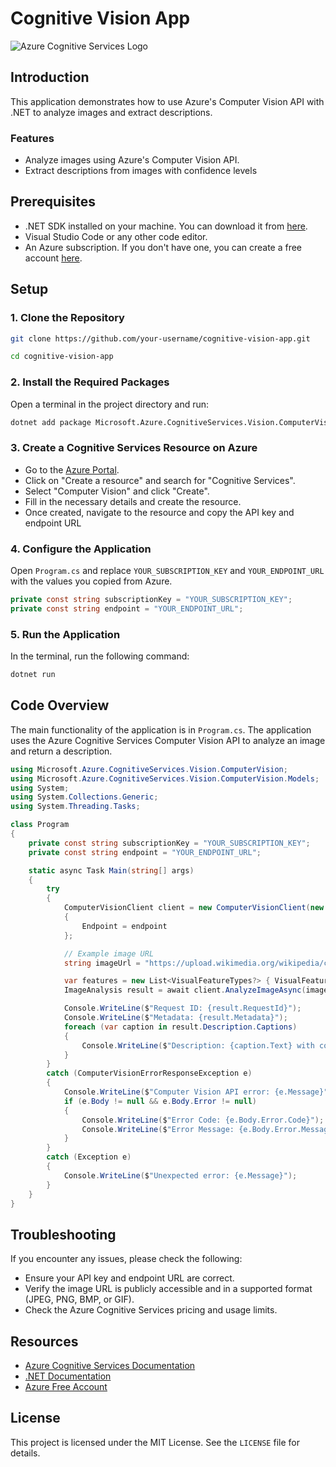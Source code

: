 # Cognitive Vision App

![Azure Cognitive Services Logo](https://learn.microsoft.com/en-us/windows/images/azure-cognitive-services.png)

## Introduction

This application demonstrates how to use Azure's Computer Vision API with .NET to analyze images and extract descriptions.

### Features

- Analyze images using Azure's Computer Vision API.
- Extract descriptions from images with confidence levels

## Prerequisites

- .NET SDK installed on your machine. You can download it from [here](https://dotnet.microsoft.com/download).
- Visual Studio Code or any other code editor.
- An Azure subscription. If you don't have one, you can create a free account [here](https://azure.microsoft.com/free/).

## Setup

### 1. Clone the Repository

```sh
git clone https://github.com/your-username/cognitive-vision-app.git
```

```sh
cd cognitive-vision-app
```


### 2. Install the Required Packages
Open a terminal in the project directory and run:

```sh
dotnet add package Microsoft.Azure.CognitiveServices.Vision.ComputerVision
```

### 3. Create a Cognitive Services Resource on Azure
- Go to the [Azure Portal](https://portal.azure.com/#home).
- Click on "Create a resource" and search for "Cognitive Services".
- Select "Computer Vision" and click "Create".
- Fill in the necessary details and create the resource.
- Once created, navigate to the resource and copy the API key and endpoint URL

### 4. Configure the Application
Open `Program.cs` and replace `YOUR_SUBSCRIPTION_KEY` and `YOUR_ENDPOINT_URL` with the values you copied from Azure.

```cs
private const string subscriptionKey = "YOUR_SUBSCRIPTION_KEY";
private const string endpoint = "YOUR_ENDPOINT_URL";
```

### 5. Run the Application
In the terminal, run the following command:

```sh
dotnet run
```

## Code Overview
The main functionality of the application is in `Program.cs`. The application uses the Azure Cognitive Services Computer Vision API to analyze an image and return a description.

```cs
using Microsoft.Azure.CognitiveServices.Vision.ComputerVision;
using Microsoft.Azure.CognitiveServices.Vision.ComputerVision.Models;
using System;
using System.Collections.Generic;
using System.Threading.Tasks;

class Program
{
    private const string subscriptionKey = "YOUR_SUBSCRIPTION_KEY";
    private const string endpoint = "YOUR_ENDPOINT_URL";

    static async Task Main(string[] args)
    {
        try
        {
            ComputerVisionClient client = new ComputerVisionClient(new ApiKeyServiceClientCredentials(subscriptionKey))
            {
                Endpoint = endpoint
            };

            // Example image URL
            string imageUrl = "https://upload.wikimedia.org/wikipedia/commons/3/3a/Cat03.jpg";

            var features = new List<VisualFeatureTypes?> { VisualFeatureTypes.Description };
            ImageAnalysis result = await client.AnalyzeImageAsync(imageUrl, features);

            Console.WriteLine($"Request ID: {result.RequestId}");
            Console.WriteLine($"Metadata: {result.Metadata}");
            foreach (var caption in result.Description.Captions)
            {
                Console.WriteLine($"Description: {caption.Text} with confidence {caption.Confidence}");
            }
        }
        catch (ComputerVisionErrorResponseException e)
        {
            Console.WriteLine($"Computer Vision API error: {e.Message}");
            if (e.Body != null && e.Body.Error != null)
            {
                Console.WriteLine($"Error Code: {e.Body.Error.Code}");
                Console.WriteLine($"Error Message: {e.Body.Error.Message}");
            }
        }
        catch (Exception e)
        {
            Console.WriteLine($"Unexpected error: {e.Message}");
        }
    }
}

```

## Troubleshooting
If you encounter any issues, please check the following:

- Ensure your API key and endpoint URL are correct.
- Verify the image URL is publicly accessible and in a supported format (JPEG, PNG, BMP, or GIF).
- Check the Azure Cognitive Services pricing and usage limits.

## Resources

- [Azure Cognitive Services Documentation](https://docs.microsoft.com/en-us/azure/cognitive-services/)
- [.NET Documentation](https://docs.microsoft.com/en-us/dotnet/)
- [Azure Free Account](https://azure.microsoft.com/free/)

## License
This project is licensed under the MIT License. See the `LICENSE` file for details.
